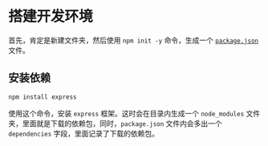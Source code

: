 # 搭建开发环境

首先，肯定是新建文件夹，然后使用 `npm init -y` 命令，生成一个 [`package.json`](/nodejs/package-json) 文件。

## 安装依赖

```bash
npm install express
```

使用这个命令，安装 `express` 框架。这时会在目录内生成一个 `node_modules` 文件夹，里面就是下载的依赖包，同时，`package.json` 文件内会多出一个 `dependencies` 字段，里面记录了下载的依赖包。
